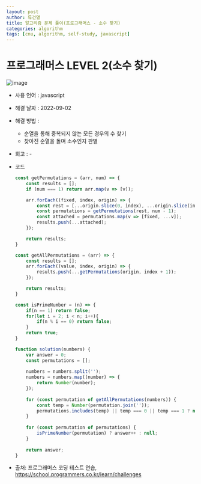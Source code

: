 ```yaml
---
layout: post
author: 류건열
title: 알고리즘 문제 풀이(프로그래머스 - 소수 찾기)
categories: algorithm
tags: [cnu, algorithm, self-study, javascript]
---
```


# 프로그래머스 LEVEL 2(소수 찾기)

  ![image](https://user-images.githubusercontent.com/34560965/188113841-a77c6379-100a-4fed-bbee-524af3b221d7.png)

  - 사용 언어 : javascript

  - 해결 날짜 : 2022-09-02

  - 해결 방법 :

    - 순열을 통해 중복되지 않는 모든 경우의 수 찾기
    - 찾아진 순열을 돌며 소수인지 판별

  - 회고 : -

  - 코드

    ```javascript
    const getPermutations = (arr, num) => {
        const results = [];
        if (num === 1) return arr.map(v => [v]);

        arr.forEach((fixed, index, origin) => {
            const rest = [...origin.slice(0, index), ...origin.slice(index + 1)];
            const permutations = getPermutations(rest, num - 1);
            const attached = permutations.map(v => [fixed, ...v]);
            results.push(...attached);
        });

        return results;
    }

    const getAllPermutations = (arr) => {
        const results = [];
        arr.forEach((value, index, origin) => {
            results.push(...getPermutations(origin, index + 1));
        });

        return results;
    }

    const isPrimeNumber = (n) => {
        if(n == 1) return false;
        for(let i = 2; i < n; i++){
            if(n % i == 0) return false;
        }
        return true;
    }

    function solution(numbers) {
        var answer = 0;
        const permutations = [];
        
        numbers = numbers.split('');
        numbers = numbers.map((number) => {
            return Number(number);
        });
        
        for (const permutation of getAllPermutations(numbers)) {
            const temp = Number(permutation.join(''));
            permutations.includes(temp) || temp === 0 || temp === 1 ? null : permutations.push(temp);
        }
        
        for (const permutation of permutations) {
            isPrimeNumber(permutation) ? answer++ : null;
        }
        
        return answer;
    }
    ```
    
  - 출처: 프로그래머스 코딩 테스트 연습, https://school.programmers.co.kr/learn/challenges
